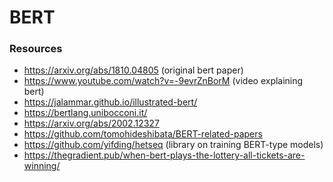 # BERT

### Resources

- https://arxiv.org/abs/1810.04805 (original bert paper)
- https://www.youtube.com/watch?v=-9evrZnBorM (video explaining bert)
- https://jalammar.github.io/illustrated-bert/
- https://bertlang.unibocconi.it/
- https://arxiv.org/abs/2002.12327
- https://github.com/tomohideshibata/BERT-related-papers
- https://github.com/yifding/hetseq (library on training BERT-type models)
- https://thegradient.pub/when-bert-plays-the-lottery-all-tickets-are-winning/
